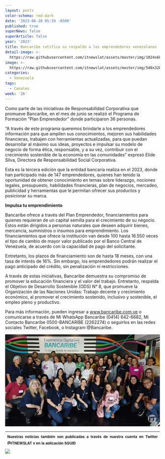 ```yaml
---
layout: posts
color-schema: red-dark
date: '2023-06-28 05:39 -0500'
published: true
superNews: false
superArticle: false
year: '2023'
title: Bancaribe ratifica su respaldo a los emprendedores venezolanos
detail-image: >-
  https://raw.githubusercontent.com/itnewslat/assets/master/img/1024x680/bancaribes-emprendedores-g.jpg
image: >-
  https://raw.githubusercontent.com/itnewslat/assets/master/img/540x320/bancaribes-emprendedores-p.jpg
categories:
  - Venezuela
tags:
  - Canales
week: '26'
---
```

Como parte de las iniciativas de Responsabilidad Corporativa que promueve Bancaribe, en el mes de junio se realizó el Programa de Formación “Plan Emprendedor” donde participaron 36 personas.

“A través de este programa queremos brindarle a los emprendedores información para que amplíen sus conocimientos, mejoren sus habilidades financieras, trabajen con herramientas actualizadas, para que puedan desarrollar al máximo sus ideas, proyectos e impulsar su modelo de negocio de forma ética, responsable, y a su vez, contribuir con el crecimiento sostenible de la economía en las comunidades” expresó Elide Silva, Directora de Responsabilidad Social Corporativa.

Esta es la tercera edición que la entidad bancaria realiza en el 2023, donde han participado más de 147 emprendedores, quienes han tenido la oportunidad de obtener conocimiento en temas sobre liderazgo, nociones legales, presupuesto, habilidades financieras, plan de negocios, mercadeo, publicidad y herramientas que le permitan ofrecer sus productos y posicionar su marca.

**Impulsa tu emprendimiento**

Bancaribe ofrece a través del Plan Emprendedor, financiamientos para quienes requieran de un capital semilla para el crecimiento de su negocio. Estos están dirigidos a personas naturales que deseen adquirir bienes, mercancía, suministros o insumos para emprendimiento. Los financiamientos que ofrece la institución van desde 100 hasta 16.550 veces el tipo de cambio de mayor valor publicado por el Banco Central de Venezuela, de acuerdo con la capacidad de pago del solicitante.

Entretanto, los plazos de financiamiento son de hasta 18 meses, con una tasa de interés de 16%. Sin embargo, los emprendedores podrán realizar el pago anticipado del crédito, sin penalización ni restricciones.

A través de estas iniciativas, Bancaribe demuestra su compromiso de promover la educación financiera y el valor del trabajo. Entretanto, respalda el Objetivo de Desarrollo Sostenible (ODS) N° 8, que promueve la Organización de las Naciones Unidas: Trabajo decente y crecimiento económico, al promover el crecimiento sostenido, inclusivo y sostenible, el empleo pleno y productivo.

Para más información, pueden ingresar a www.bancaribe.com.ve o comunicarse a través de Mi WhatsApp Bancaribe (0414) 642-6682, Mi Contacto Bancaribe 0500-BANCARIBE (2262274) o seguirlos en las redes sociales Twitter, Facebook, o Instagram @Bancaribe.

![](https://raw.githubusercontent.com/itnewslat/assets/master/img/540x320/bancaribes-emprendedores-p.jpg)

<table style="height: 42px;" width="569">
<tbody>
<tr>
<td style="text-align: justify;"><sub><strong>Nuestras noticias también son publicadas a través de nuestra cuenta en Twitter <a href="https://twitter.com/itnewslat?lang=es">@ITNEWSLAT</a> y en la aplicación <a href="https://squidapp.co/en/">SQUID</a></strong></sub></td>
</tr>
</tbody>
</table>
<img src="https://tracker.metricool.com/c3po.jpg?hash=56f88a41e39ab42c063cc51676587a04"/>